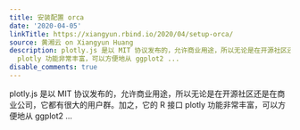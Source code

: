 ```yaml
---
title: 安装配置 orca
date: '2020-04-05'
linkTitle: https://xiangyun.rbind.io/2020/04/setup-orca/
source: 黄湘云 on Xiangyun Huang
description: plotly.js 是以 MIT 协议发布的，允许商业用途，所以无论是在开源社区还是在商业公司，它都有很大的用户群。加之，它的 R 接口
  plotly 功能非常丰富，可以方便地从 ggplot2 ...
disable_comments: true
---
```

plotly.js 是以 MIT 协议发布的，允许商业用途，所以无论是在开源社区还是在商业公司，它都有很大的用户群。加之，它的 R 接口 plotly 功能非常丰富，可以方便地从 ggplot2 ...